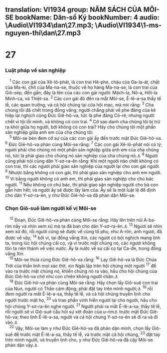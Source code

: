 translation: VI1934
group: NĂM SÁCH CỦA MÔI-SE
bookName: Dân-số Ký 
bookNumber: 4
audio: \Audio\VI1934\dan\27.mp3; \Audio\VI1934\1-ms-nguyen-thi\dan\27.mp3
-------

<div class="title"><h1>27</h1><h3>Luật pháp về sản nghiệp</h3></div>
<span class="verse dan_27_1"> <sup>1</sup> Các con gái của Xê-lô-phát, là con trai Hê-phe, cháu của Ga-la-át, chắt của Ma-ki, chít của Ma-na-se, thuộc về họ hàng Ma-na-se, là con trai của Giô-sép, đến gần; đây là tên của các con gái người: Mách-la, Nô-a, Hốt-la Minh-ca, và Thiệt-sa. </span>
<span class="verse dan_27_2"><sup>2</sup> Các con gái đó đến ra mắt Môi-se, Ê-lê-a-sa thầy tế lễ, các quan trưởng, và cả hội chúng tại cửa hội mạc, mà nói rằng: </span>
<span class="verse dan_27_3"><sup>3</sup> Cha chúng tôi đã chết trong đồng vắng; người chẳng phải về phe đảng của kẻ hiệp lại nghịch cùng Đức Giê-hô-va, tức là phe đảng Cô-rê; nhưng người chết vì tội lỗi mình, và không có con trai. </span>
<span class="verse dan_27_4"><sup>4</sup> Cớ sao danh cha chúng tôi bị trừ ra khỏi giữa họ người, bởi không có con trai? Hãy cho chúng tôi một phần sản nghiệp giữa anh em của cha chúng tôi. <br/></span>
<span class="verse dan_27_5"> <sup>5</sup> Môi-se bèn đem cớ sự của các con gái ấy đến trước mặt Đức Giê-hô-va. </span>
<span class="verse dan_27_6"><sup>6</sup> Đức Giê-hô-va phán cùng Môi-se rằng: </span>
<span class="verse dan_27_7"><sup>7</sup> Các con gái Xê-lô-phát nói có lý; ngươi phải cho chúng nó một phần sản nghiệp giữa anh em của cha chúng nó, tức là phải giao cho chúng nó sản nghiệp của cha chúng nó.<a data-toggle="tooltip" data-placement="bottom" title="Dan 36:2">⚓</a></span>
<span class="verse dan_27_8"><sup>8</sup> Ngươi cũng phải nói cùng dân Y-sơ-ra-ên rằng: Khi một người nào chết không có con trai, thì các ngươi phải giao sản nghiệp của người lại cho con gái người. </span>
<span class="verse dan_27_9"><sup>9</sup> Nhược bằng không có con gái, thì phải giao sản nghiệp cho anh em người. </span>
<span class="verse dan_27_10"><sup>10</sup> Ví bằng người không có anh em, thì phải giao sản nghiệp cho chú bác người. </span>
<span class="verse dan_27_11"><sup>11</sup> Nếu không có chú bác, thì phải giao sản nghiệp người cho bà con gần hơn hết; và người ấy sẽ được lấy làm của. Ấy sẽ là một luật lệ để định cho dân Y-sơ-ra-ên, y như Đức Giê-hô-va đã phán dặn Môi-se. <br/></span>
<div class="title"><h3>Chọn Giô-suê làm người kế vị Môi-se</h3></div>
<span class="verse dan_27_12"> <sup>12</sup> Đoạn, Đức Giê-hô-va phán cùng Môi-se rằng: Hãy lên trên núi A-ba-rim nầy và nhìn xem xứ mà ta đã ban cho dân Y-sơ-ra-ên.<a data-toggle="tooltip" data-placement="bottom" title="Phu 3:23-27; 32:48-52">⚓</a></span>
<span class="verse dan_27_13"><sup>13</sup> Ngươi sẽ nhìn xem xứ đó, rồi ngươi cũng sẽ được về cùng tổ phụ, như A-rôn, anh ngươi, đã được về vậy; </span>
<span class="verse dan_27_14"><sup>14</sup> bởi vì, tại đồng vắng Xin, các ngươi có bội nghịch mạng lịnh ta, trong lúc hội chúng cãi cọ, và vì trước mặt chúng nó, các ngươi không tôn ta nên thánh về việc nước. Ấy là nước về sự cãi cọ tại Ca-đe, trong đồng vắng Xin. <br/></span>
<span class="verse dan_27_15"> <sup>15</sup> Môi-se thưa cùng Đức Giê-hô-va rằng: </span>
<span class="verse dan_27_16"><sup>16</sup> Lạy Giê-hô-va là Đức Chúa Trời của thần linh mọi xác thịt, xin Ngài lập trên hội chúng một người </span>
<span class="verse dan_27_17"><sup>17</sup> để vào ra trước mặt chúng nó, khiến chúng nó ra vào, hầu cho hội chúng của Đức Giê-hô-va chớ như con chiên không người chăn.<a data-toggle="tooltip" data-placement="bottom" title="1Vua 22:17; Exe 34:5; Mat 9:36; Mac 6:34">⚓</a><br/></span>
<span class="verse dan_27_18"> <sup>18</sup> Đức Giê-hô-va phán cùng Môi-se rằng: Hãy chọn lấy Giô-suê con trai của Nun, người có Thần cảm động; phải đặt tay trên mình người;<a data-toggle="tooltip" data-placement="bottom" title="Xu 24:13">⚓</a></span>
<span class="verse dan_27_19"><sup>19</sup> rồi đem người ra mắt Ê-lê-a-sa, thầy tế lễ, và cả hội chúng truyền lịnh cho người trước mặt họ, </span>
<span class="verse dan_27_20"><sup>20</sup> và trao phần vinh hiển ngươi lại cho người, hầu cho hội chúng Y-sơ-ra-ên nghe người. </span>
<span class="verse dan_27_21"><sup>21</sup> Người phải ra mắt Ê-lê-a-sa, thầy tế lễ, rồi người sẽ vì Giô-suê cầu hỏi sự xét đoán của u-rim<a data-toggle="tooltip" data-placement="bottom" title="Hãy xem Xu 28:30">⚓</a> trước mặt Đức Giê-hô-va; theo lịnh Ê-lê-a-sa, người và cả hội chúng Y-sơ-ra-ên sẽ đi ra và đi vào.<a data-toggle="tooltip" data-placement="bottom" title="Xu 28:30; 1Sa 14:41; 28:6">⚓</a><br/></span>
<span class="verse dan_27_22"> <sup>22</sup> Vậy, Môi-se làm y như Đức Giê-hô-va đã phán dặn mình, chọn lấy Giô-suê để trước mặt Ê-lê-a-sa, thầy tế lễ, và trước mặt cả hội chúng, </span>
<span class="verse dan_27_23"><sup>23</sup> đặt tay trên mình người, và truyền lịnh cho, y như Đức Giê-hô-va đã cậy Môi-se phán dặn vậy.<a data-toggle="tooltip" data-placement="bottom" title="Phu 31:23">⚓</a><br/></span>
